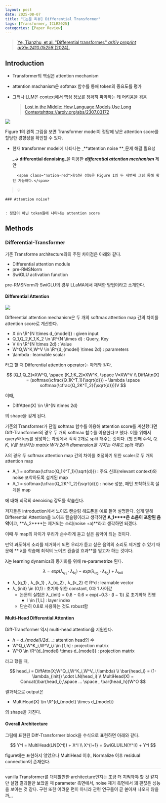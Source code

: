 ```yaml
---
layout: post
date: 2025-08-07
title: "[논문 리뷰] Differential Transformer"
tags: [Transformer, ICLR2025]
categories: [Paper Review]
---
```


> [Ye, Tianzhu, et al. "Differential transformer." ](https://arxiv.org/abs/2410.05258)[_arXiv preprint arXiv:2410.05258_](https://arxiv.org/abs/2410.05258)[ (2024).](https://arxiv.org/abs/2410.05258)



## Introduction

- Transformer의 핵심은 attention mechanism
- attention machanism은 softmax 함수를 통해 token의 중요도를 평가
- 그러나 LLM은 context에서 핵심 정보를 정확히 파악하는 데 어려움을 겪음

	> [Lost in the Middle: How Language Models Use Long Contextshttps://arxiv.org/abs/2307.03172](https://arxiv.org/abs/2307.03172)


![](https://prod-files-secure.s3.us-west-2.amazonaws.com/542b861c-36a8-4051-84e5-8804b6728dba/9083ea56-691a-4752-ae26-47f403431ac8/image.png?X-Amz-Algorithm=AWS4-HMAC-SHA256&X-Amz-Content-Sha256=UNSIGNED-PAYLOAD&X-Amz-Credential=ASIAZI2LB466243Y4K6X%2F20250814%2Fus-west-2%2Fs3%2Faws4_request&X-Amz-Date=20250814T132754Z&X-Amz-Expires=3600&X-Amz-Security-Token=IQoJb3JpZ2luX2VjEP3%2F%2F%2F%2F%2F%2F%2F%2F%2F%2FwEaCXVzLXdlc3QtMiJGMEQCIDPhp5m0ASyVmAmNVfSBWqQjh168eFrvqOdxx6%2BtJQxFAiAl0CAhmOsnxEEkzemxQSOD03tHzmcHGUTxOMSh10AuJSr%2FAwhGEAAaDDYzNzQyMzE4MzgwNSIMT%2F3HhpdvVNg9QTinKtwDqB6Cwn%2B%2By5C4JXhc65mqtaIFYZXUjWLcpzjH1z%2FiZZ1wqO5FvEg747eiCaEmQT3F4ihXQRi51O0JTbuhXZiN3TjxonCb0y5IHhEiLviQZE6bkyIQ984aqq8RSckHgcX6UxRqcIPW2Ll55uzjOs%2F72DGc5GKZYg9AYCCUffUJi%2BjtizReEeXl8gsxydt8B6JqvsaDFxU0%2FeYaGWJwVSyDTE4ES2qIfnUvEIdH7fH7FKF%2Fkuoh1%2BTAS0n14at9qtsdmRXREocQPHPyr4ginIhmY4rN6%2F7TOMWpVIwwQ6iyMv%2ByzptmeYPtfPsvj%2BorqIjYZHDHa9jButri7QD%2Bb0bDAE1mThy8xiM1l%2FyV3I0FPQWrZ1s6kSBc0xPC0cGxTZn42SOApsjN43LbfdQG%2Fvf57nhvPY5vQf4sI%2FBQlL5ANsI4XP2er0JpcYE0zZ89zzLh4Qk%2FPATy9SrrHpReV8X2QBQMD12hgwjUa4JBoWG6nz%2BBHTVbgBu9ADNVuT%2Fcr79Tr3O1Tx0HDYxkM5XKhTloLNSNGX%2FdgNen5Hz1WCQMQ3zsEv8coQZvRFM9rFEvBJ5pIjYamF9JDhovL%2FuHWZgEwddNNC1RdcZ%2Fy5Sbxt7l8XLirGrVXaXCDAhGRI4whLX3xAY6pgEdD18%2BbNtU%2BAX4QHfNg5gt3rnsVm1blIoGUXu67S7QxYY5gLyemTGQJqMmD6ddqoiv5Qw7t5zMfvgIgtWB5qGzQ0YeX5qEyd2lmlqtV84MN%2FO2nYq9Vj4kbn%2FWmObpij%2FEbbH30DjzsRHpR1Qh0gufGa9g1CDEMF%2Bf5tuW0yvuftLKE8ZIgs%2BxtEY3%2BX4kHiL2flQimYmLqwlHpM%2F7ba51ToZh15VS&X-Amz-Signature=6f452aaf2f66d208d43cec3bc5209b530b4aa2b72b5bcc8af69b88bf49a232bc&X-Amz-SignedHeaders=host&x-amz-checksum-mode=ENABLED&x-id=GetObject)


Figure 1의 왼쪽 그림을 보면 Transformer model이 정답에 낮은 attention score를 할당한 경향성을 확인할 수 있다.

- 현재 transformer model에 나타나는 _**attention noise **_문제 해결 필요성

	_**→ differential denoising**_을 이용한 _**differential attention mechanism**_ 제안


		<span class="notion-red">향상된 성능은 Figure 1의 두 세번째 그림 통해 확인 가능하다.</span>


> 💡 


	### Attention noise?


	: 정답이 아닌 token들에 나타나는 attention score



## Methods



### Differential-Transformer


기존 Transforme architecture와의 주된 차이점은 아래와 같다.

- Differential attention module
- pre-RMSNorm
- SwiGLU activation function

pre-RMSNorm과 SwiGLU의 경우 LLaMA에서 채택한 방법이라고 소개한다.



#### Differential Attention


![](https://prod-files-secure.s3.us-west-2.amazonaws.com/542b861c-36a8-4051-84e5-8804b6728dba/116d70b2-1963-4810-9167-f4c7d8a06e8f/image.png?X-Amz-Algorithm=AWS4-HMAC-SHA256&X-Amz-Content-Sha256=UNSIGNED-PAYLOAD&X-Amz-Credential=ASIAZI2LB466243Y4K6X%2F20250814%2Fus-west-2%2Fs3%2Faws4_request&X-Amz-Date=20250814T132754Z&X-Amz-Expires=3600&X-Amz-Security-Token=IQoJb3JpZ2luX2VjEP3%2F%2F%2F%2F%2F%2F%2F%2F%2F%2FwEaCXVzLXdlc3QtMiJGMEQCIDPhp5m0ASyVmAmNVfSBWqQjh168eFrvqOdxx6%2BtJQxFAiAl0CAhmOsnxEEkzemxQSOD03tHzmcHGUTxOMSh10AuJSr%2FAwhGEAAaDDYzNzQyMzE4MzgwNSIMT%2F3HhpdvVNg9QTinKtwDqB6Cwn%2B%2By5C4JXhc65mqtaIFYZXUjWLcpzjH1z%2FiZZ1wqO5FvEg747eiCaEmQT3F4ihXQRi51O0JTbuhXZiN3TjxonCb0y5IHhEiLviQZE6bkyIQ984aqq8RSckHgcX6UxRqcIPW2Ll55uzjOs%2F72DGc5GKZYg9AYCCUffUJi%2BjtizReEeXl8gsxydt8B6JqvsaDFxU0%2FeYaGWJwVSyDTE4ES2qIfnUvEIdH7fH7FKF%2Fkuoh1%2BTAS0n14at9qtsdmRXREocQPHPyr4ginIhmY4rN6%2F7TOMWpVIwwQ6iyMv%2ByzptmeYPtfPsvj%2BorqIjYZHDHa9jButri7QD%2Bb0bDAE1mThy8xiM1l%2FyV3I0FPQWrZ1s6kSBc0xPC0cGxTZn42SOApsjN43LbfdQG%2Fvf57nhvPY5vQf4sI%2FBQlL5ANsI4XP2er0JpcYE0zZ89zzLh4Qk%2FPATy9SrrHpReV8X2QBQMD12hgwjUa4JBoWG6nz%2BBHTVbgBu9ADNVuT%2Fcr79Tr3O1Tx0HDYxkM5XKhTloLNSNGX%2FdgNen5Hz1WCQMQ3zsEv8coQZvRFM9rFEvBJ5pIjYamF9JDhovL%2FuHWZgEwddNNC1RdcZ%2Fy5Sbxt7l8XLirGrVXaXCDAhGRI4whLX3xAY6pgEdD18%2BbNtU%2BAX4QHfNg5gt3rnsVm1blIoGUXu67S7QxYY5gLyemTGQJqMmD6ddqoiv5Qw7t5zMfvgIgtWB5qGzQ0YeX5qEyd2lmlqtV84MN%2FO2nYq9Vj4kbn%2FWmObpij%2FEbbH30DjzsRHpR1Qh0gufGa9g1CDEMF%2Bf5tuW0yvuftLKE8ZIgs%2BxtEY3%2BX4kHiL2flQimYmLqwlHpM%2F7ba51ToZh15VS&X-Amz-Signature=70df0726f8b71a151489e9c962571e236a54dd33014bbd33e628915beb8b274a&X-Amz-SignedHeaders=host&x-amz-checksum-mode=ENABLED&x-id=GetObject)


Differential attention mechanism은 두 개의 softmax attention map 간의 차이를 attention score로 계산한다.

- X \in \R^{N \times d\_{model}} : given input
- Q\_1,Q\_2,K\_1,K\_2 \in \R^{N \times d} : Query, Key
- V \in \R^{N \times 2d} : Value
- W^Q,W^K,W^V \in \R^{d\_{model} \times 2d} : parameters
- \lambda : learnable scalar

라고 할 때 Differential attention operator는 아래와 같다.


$$
[Q_1;Q_2]=XW^Q, \space [K_1;K_2]=XW^K, \space V=XW^V \\
DiffAttn(X) = (softmax(\cfrac{Q_1K^T_1}{\sqrt{d}}) - \lambda \space softmax(\cfrac{Q_2K^T_2}{\sqrt{d}}))V
$$


이때,

- DiffAtten(X) \in \R^{N \times 2d}

의 shape을 갖게 된다.


기존의 Transformer가 단일 softmax 함수를 이용해 attention score를 계산했다면 Diff-Transformer의 경우 두 개의 softmax 함수를 이용한다고 했다. 이를 위해서 query와 key를 생성하는 과정에서 각각 2개로 split 해주는 것이다. <span class="notion-red">(첫 번째 수식, </span><span class="notion-red">_Q, K, V를 생성하는 matrix W가 2d의 dismension을 가지는 이유도 split 때문_</span><span class="notion-red">)</span>


 λ의 경우 두 softmax attention map 간의 차이를 조정하기 위한 scaler로 두 개의 attention map

- A\_1 = softmax(\cfrac{Q\_1K^T\_1}{\sqrt{d}}) : 주요 신호(relevant context)와 noise 포착하도록 설계된 map
- A\_1 = softmax(\cfrac{Q\_2K^T\_2}{\sqrt{d}}) : noise 성분, 패턴 포착하도록 설계된 map 

에 대해 최적의 denoising 강도를 학습한다.


저자들은 introduction에서 노이즈 캔슬링 헤드폰을 예로 들어 설명한다. 쉽게 말해 Differential Attention을 노이즈 캔슬링이라고 생각하면 **A\_1****은 소음이 포함된 음악**이고, **A\_2****는 제거되는 소리(noise +a)**라고 생각하면 되겠다. 


이때 두 map의 차이가 우리가 순수하게 듣고 싶은 음악이 되는 것이다. 


만약 과도하게 소리를 제거하게 되면 우리가 듣고 싶은 음악의 소리도 제거할 수 있기 때문에 ** λ를 학습해 최적의 노이즈 캔슬링 효과**를 얻고자 하는 것이다.


λ는 learning dynamics와 동기화를 위해 re-parametrize 된다.


$$
\lambda = exp(\lambda_{q_1} \cdot \lambda_{k_1}) - exp(\lambda_{q_2} \cdot \lambda_{k_2}) + \lambda_{init}
$$

- λ\_{q\_1} , λ\_{k\_1} , λ\_{q\_2} , λ\_{k\_2} ∈ R^d : learnable vector
- λ\_{init} \in (0,1) : 초기화 위한 constant, 0과 1 사이값
	- 논문의 실험은 λ\_{init} = 0.8 − 0.6 × exp(−0.3 · (l − 1)) 로 초기화해 진행
		- l \in [1,L] : layer index
	- 단순히 0.8로 사용하는 것도 robust함


#### **Multi-Head Differential Attention**


Diff-Transformer 역시 multi-head attention을 지원한다.

- _h = d\_{model}/2d__ _: attention head의 수
- W^Q\_i,W^K\_i,W^V\_i,i \in [1,h] : projection matrix
- W^O \in \R^{d\_{model} \times d\_{model}} : projection matrix

라고 했을 때,


$$
head_i = DiffAttn(X;W^Q_i,W^K_i,W^V_i,\lambda) \\
\bar{head_i} = (1-\lambda_{init}) \cdot LN(head_i) \\
MultiHead(X) = Concat(\bar{head_i},\space ... \space , \bar{head_h})W^O
$$


결과적으로 output은

- MultiHead(X) \in \R^{d\_{model} \times d\_{model}}

의 shape을 가진다.



#### Overall Architecture


그림에 표현된 Diff-Transformer block을 수식으로 표현하면 아래와 같다.


$$
Y^l = MultiHead(LN(X^l)) + X^l \\
X^{l+1} = SwiGLU(LN(Y^l)) + Y^l
$$


figure에는 표현하지 않았으나 MultiHead 이후, Normalize 이후 residual connection이 존재한다.


---


vanilla Transformer를 대체할만한 architecture인지는 조금 더 지켜봐야 할 것 같지만 실험 결과들만 보았을 때 parameter 측면에서, noise 제거 측면에서 꽤 괜찮은 성능을 보이는 것 같다. 구현 또한 어려운 편이 아니라 관련 연구들이 곧 쏟아져 나오지 않을까,,,

